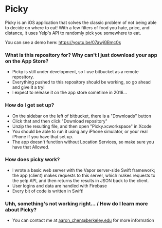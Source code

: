 # Picky #

Picky is an iOS application that solves the classic problem of not being able to decide on where to eat! With a few filters of food you hate,
price, and distance, it uses Yelp's API to randomly pick you somewhere to eat.

You can see a demo here: https://youtu.be/07awjGBmc0s

### What is this repository for? Why can't I just download your app on the App Store? ###

* Picky is still under development, so I use bitbucket as a remote repository.
* Everything pushed to this repository should be working, so go ahead and give it a try!
* I expect to release it on the app store sometime in 2018...

### How do I get set up? ###

* On the sidebar on the left of bitbucket, there is a "Downloads" button
* Click that and then click "Download repository"
* Unzip the resulting file, and then open "Picky.xcworkspace" in Xcode
* You should be able to run it using any iPhone simulator, or your real iPhone if you have that set up.
* The app doesn't function without Location Services, so make sure you have that Allowed.


### How does picky work? ###

* I wrote a basic web server with the Vapor server-side Swift framework; the app (client) makes requests to this server, which makes requests to the yelp API, and then returns the results in JSON back to the client.
* User logins and data are handled with Firebase
* Every bit of code is written in Swift!



### Uhh, something's not working right... / How do I learn more about Picky? ###

* You can contact me at aaron_chen@berkeley.edu for more information 